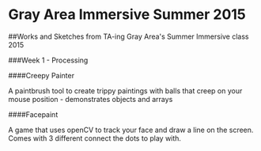 # Gray Area Immersive Summer 2015
##Works and Sketches from TA-ing Gray Area's Summer Immersive class 2015

###Week 1 - Processing

####Creepy Painter

A paintbrush tool to create trippy paintings with balls that creep on your mouse position - demonstrates objects and arrays

####Facepaint

A game that uses openCV to track your face and draw a line on the screen. Comes with 3 different connect the dots to play with.
